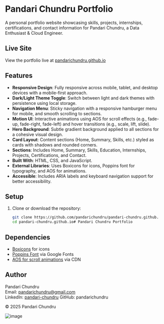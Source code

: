 # Pandari Chundru Portfolio

A personal portfolio website showcasing skills, projects, internships, certifications, and contact information for Pandari Chundru, a Data Enthusiast & Cloud Engineer.

## Live Site
View the portfolio live at [pandarichundru.github.io](https://pandarichundru.github.io/pandari-chundru.github.io/)


## Features
- **Responsive Design**: Fully responsive across mobile, tablet, and desktop devices with a mobile-first approach.
- **Dark/Light Theme Toggle**: Switch between light and dark themes with persistence using local storage.
- **Navigation Menu**: Sticky navigation with a responsive hamburger menu for mobile, and smooth scrolling to sections.
- **Motion UI**: Interactive animations using AOS for scroll effects (e.g., fade-up, fade-right, fade-left) and hover transitions (e.g., scale, lift, slide).
- **Hero Background**: Subtle gradient background applied to all sections for a cohesive visual design.
- **Card Layout**: Content sections (Home, Summary, Skills, etc.) styled as cards with shadows and rounded corners.
- **Sections**: Includes Home, Summary, Skills, Education, Internships, Projects, Certifications, and Contact.
- **Built With**: HTML, CSS, and JavaScript.
- **External Libraries**: Uses Boxicons for icons, Poppins font for typography, and AOS for animations.
- **Accessible**: Includes ARIA labels and keyboard navigation support for better accessibility.

## Setup
1. Clone or download the repository:
   ```bash
   git clone https://github.com/pandarichundru/pandari-chundru.github.io.git
   cd pandari-chundru.github.io# Pandari Chundru Portfolio


## Dependencies
- [Boxicons](https://boxicons.com/) for icons
- [Poppins Font](https://fonts.google.com/specimen/Poppins) via Google Fonts
- [AOS for scroll animations](https://unpkg.com/aos@2.3.4/dist/aos.js)  via CDN

## Author
Pandari Chundru  
Email: pandarichundru@gmail.com  
LinkedIn: [pandari-chundru](https://www.linkedin.com/in/pandari-chundru-200bb2205)
GitHub: pandarichundru

© 2025 Pandari Chundru




![image](https://github.com/user-attachments/assets/7e0c0e9d-3d98-4020-af2f-438aac7becc6)
